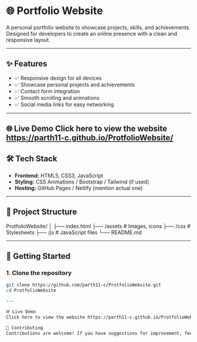 # 🌐 Portfolio Website

A personal portfolio website to showcase projects, skills, and achievements. Designed for developers to create an online presence with a clean and responsive layout.

---

## ✨ Features
- ✅ Responsive design for all devices
- ✅ Showcase personal projects and achievements
- ✅ Contact form integration
- ✅ Smooth scrolling and animations
- ✅ Social media links for easy networking

---
🌐 Live Demo
Click here to view the website https://parth11-c.github.io/ProtfolioWebsite/
---

## 🛠 Tech Stack
- **Frontend:** HTML5, CSS3, JavaScript
- **Styling:** CSS Animations / Bootstrap / Tailwind (if used)
- **Hosting:** GitHub Pages / Netlify (mention actual one)
  
---

## 📂 Project Structure
ProtfolioWebsite/
│
├── index.html
├── /assets # Images, icons
├── /css # Stylesheets
├── /js # JavaScript files
└── README.md




---

## 🚀 Getting Started

### 1. Clone the repository
```bash
git clone https://github.com/parth11-c/ProtfolioWebsite.git
cd ProtfolioWebsite

---

🌐 Live Demo
Click here to view the website https://parth11-c.github.io/ProtfolioWebsite/

🤝 Contributing
Contributions are welcome! If you have suggestions for improvement, feel free to fork the repo and submit a pull request.
